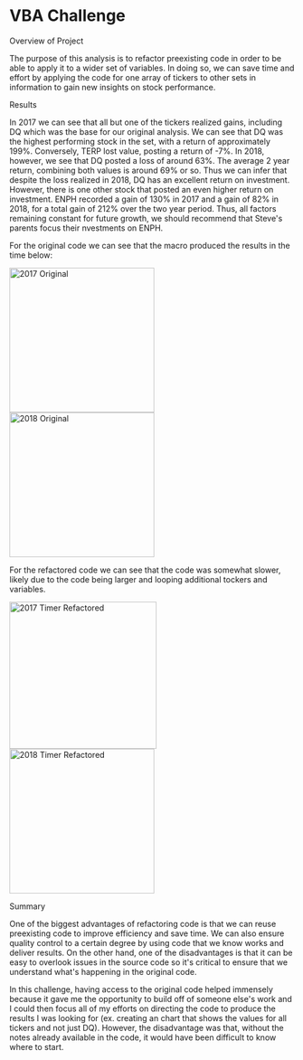 # VBA Challenge

Overview of Project

The purpose of this analysis is to refactor preexisting code in order to be able to apply it to a wider set of variables. In doing so, we can save time and effort by applying the code for one array of tickers to other sets in information to gain new insights on stock performance.

Results

In 2017 we can see that all but one of the tickers realized gains, including DQ which was the base for our original analysis. We can see that DQ was the highest performing stock in the set, with a return of approximately 199%. Conversely, TERP lost value, posting a return of -7%. In 2018, however, we see that DQ posted a loss of around 63%. The average 2 year return, combining both values is around 69% or so. Thus we can infer that despite the loss realized in 2018, DQ has an excellent return on investment. However, there is one other stock that posted an even higher return on investment. ENPH recorded a gain of 130% in 2017 and a gain of 82% in 2018, for a total gain of 212% over the two year period. Thus, all factors remaining constant for future growth, we should recommend that Steve's parents focus their nvestments on ENPH.

For the original code we can see that the macro produced the results in the time below:

<img width="256" alt="2017 Original" src="https://user-images.githubusercontent.com/99847786/158745716-f4edfda2-f558-423f-ac74-4293cedad71e.png">

<img width="256" alt="2018 Original" src="https://user-images.githubusercontent.com/99847786/158745704-cce0085b-5818-42b5-a98f-b31d5d5e7e22.png">


For the refactored code we can see that the code was somewhat slower, likely due to the code being larger and looping additional tockers and variables.

<img width="260" alt="2017 Timer Refactored" src="https://user-images.githubusercontent.com/99847786/158745733-403bf2f7-dfc1-4957-a62d-d025d68534ae.png">

<img width="256" alt="2018 Timer Refactored" src="https://user-images.githubusercontent.com/99847786/158745744-704e5eb1-933b-4ed3-acfb-9ad57deee22f.png">




Summary

One of the biggest advantages of refactoring code is that we can reuse preexisting code to improve efficiency and save time. We can also ensure quality control to a certain degree by using code that we know works and deliver results. On the other hand, one of the disadvantages is that it can be easy to overlook issues in the source code so it's critical to ensure that we understand what's happening in the original code. 

In this challenge, having access to the original code helped immensely because it gave me the opportunity to build off of someone else's work and I could then focus all of my efforts on directing the code to produce the results I was looking for (ex. creating an chart that shows the values for all tickers and not just DQ). However, the disadvantage was that, without the notes already available in the code, it would have been difficult to know where to start.
